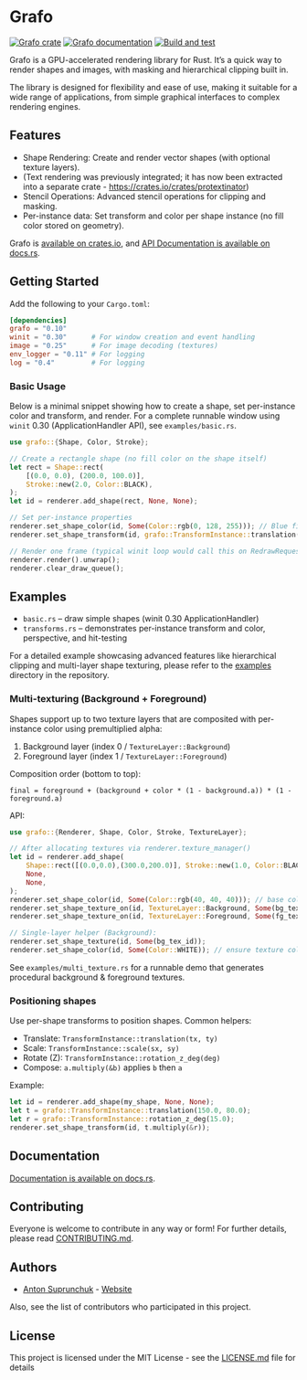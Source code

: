 # Grafo

[![Grafo crate](https://img.shields.io/crates/v/grafo.svg)](https://crates.io/crates/grafo)
[![Grafo documentation](https://docs.rs/grafo/badge.svg)](https://docs.rs/grafo)
[![Build and test](https://github.com/antouhou/grafo/actions/workflows/rust.yml/badge.svg?branch=main)](https://github.com/antouhou/grafo/actions)

Grafo is a GPU-accelerated rendering library for Rust. It’s a quick way to render shapes and images, with masking and hierarchical clipping built in.

The library is designed for flexibility and ease of use, making it suitable for a wide 
range of applications, from simple graphical interfaces to complex rendering engines.

## Features

* Shape Rendering: Create and render vector shapes (with optional texture layers).
* (Text rendering was previously integrated; it has now been extracted into a separate crate - https://crates.io/crates/protextinator)
* Stencil Operations: Advanced stencil operations for clipping and masking.
* Per-instance data: Set transform and color per shape instance (no fill color stored on geometry).

Grafo is [available on crates.io](https://crates.io/crates/grafo), and
[API Documentation is available on docs.rs](https://docs.rs/grafo/).

## Getting Started

Add the following to your `Cargo.toml`:

```toml
[dependencies]
grafo = "0.10"
winit = "0.30"      # For window creation and event handling
image = "0.25"      # For image decoding (textures)
env_logger = "0.11" # For logging
log = "0.4"         # For logging
```

### Basic Usage

Below is a minimal snippet showing how to create a shape, set per-instance color and transform, and render. For a complete runnable window using `winit` 0.30 (ApplicationHandler API), see `examples/basic.rs`.

```rust
use grafo::{Shape, Color, Stroke};

// Create a rectangle shape (no fill color on the shape itself)
let rect = Shape::rect(
    [(0.0, 0.0), (200.0, 100.0)],
    Stroke::new(2.0, Color::BLACK),
);
let id = renderer.add_shape(rect, None, None);

// Set per-instance properties
renderer.set_shape_color(id, Some(Color::rgb(0, 128, 255))); // Blue fill
renderer.set_shape_transform(id, grafo::TransformInstance::translation(100.0, 100.0));

// Render one frame (typical winit loop would call this on RedrawRequested)
renderer.render().unwrap();
renderer.clear_draw_queue();
```

## Examples

- `basic.rs` – draw simple shapes (winit 0.30 ApplicationHandler)
- `transforms.rs` – demonstrates per-instance transform and color, perspective, and hit-testing

For a detailed example showcasing advanced features like hierarchical clipping and
multi-layer shape texturing, please refer to the 
[examples](https://github.com/antouhou/grafo/tree/main/examples) directory in the repository.

### Multi-texturing (Background + Foreground)

Shapes support up to two texture layers that are composited with per-instance color using premultiplied alpha:

1. Background layer (index 0 / `TextureLayer::Background`)
2. Foreground layer (index 1 / `TextureLayer::Foreground`)

Composition order (bottom to top):

`final = foreground + (background + color * (1 - background.a)) * (1 - foreground.a)`

API:

```rust
use grafo::{Renderer, Shape, Color, Stroke, TextureLayer};

// After allocating textures via renderer.texture_manager()
let id = renderer.add_shape(
    Shape::rect([(0.0,0.0),(300.0,200.0)], Stroke::new(1.0, Color::BLACK)),
    None,
    None,
);
renderer.set_shape_color(id, Some(Color::rgb(40, 40, 40))); // base color under textures
renderer.set_shape_texture_on(id, TextureLayer::Background, Some(bg_tex_id));
renderer.set_shape_texture_on(id, TextureLayer::Foreground, Some(fg_tex_id));

// Single-layer helper (Background):
renderer.set_shape_texture(id, Some(bg_tex_id));
renderer.set_shape_color(id, Some(Color::WHITE)); // ensure texture colors are preserved
```

See `examples/multi_texture.rs` for a runnable demo that generates procedural background & foreground textures.

### Positioning shapes

Use per-shape transforms to position shapes. Common helpers:

- Translate: `TransformInstance::translation(tx, ty)`
- Scale: `TransformInstance::scale(sx, sy)`
- Rotate (Z): `TransformInstance::rotation_z_deg(deg)`
- Compose: `a.multiply(&b)` applies `b` then `a`

Example:

```rust
let id = renderer.add_shape(my_shape, None, None);
let t = grafo::TransformInstance::translation(150.0, 80.0);
let r = grafo::TransformInstance::rotation_z_deg(15.0);
renderer.set_shape_transform(id, t.multiply(&r));
```

## Documentation

[Documentation is available on docs.rs](https://docs.rs/grafo/).

## Contributing

Everyone is welcome to contribute in any way or form! For further details, please read [CONTRIBUTING.md](./CONTRIBUTING.md).

## Authors
- [Anton Suprunchuk](https://github.com/antouhou) - [Website](https://antouhou.com)

Also, see the list of contributors who participated in this project.

## License

This project is licensed under the MIT License - see the
[LICENSE.md](./LICENSE.md) file for details